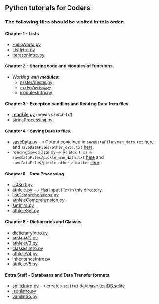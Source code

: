 ## Python tutorials for Coders:
### The following files should be visited in this order:

#### Chapter 1 - Lists
- [HelloWorld.py](HelloWorld.py)
- [ListIntro.py](ListIntro.py)
- [iterationIntro.py](iterationIntro.py)

#### Chapter 2 - Sharing code and Modules of Functions. 
- _Working with **modules**_:
    - [nester/nester.py](nester/nester.py)
    - [nester/setup.py](nester/setup.py)
    - [modulesIntro.py](modulesIntro.py)
    
#### Chapter 3 - Exception handling and Reading Data from files.
- [readFile.py](readFile.py) (needs _sketch.txt_)
- [stringProcessing.py](stringProcessing.py)

#### Chapter 4 - Saving Data to files. 
- [saveData.py](saveData.py) --> Output contained in `saveDataFiles/man_data.txt` [here](saveDataFiles/man_data.txt) and `saveDataFiles/other_data.txt` [here](saveDataFiles/other_data.txt). 
- [readingSavedData.py](readingSavedData.py)--> Related files in `saveDataFiles/pickle_man_data.txt` [here](saveDataFiles/pickle_man_data.txt) and `saveDataFiles/pickle_other_data.txt` [here](saveDataFiles/pickle_other_data.txt). 

#### Chapter 5 - Data Processing
- [listSort.py](listSort.py)
- [athlete.py](athlete.py) --> Has input files in [this](athleteTraining/) directory. 
- [listComprehensions.py](listComprehensions.py)
- [athleteComprehension.py](athleteComprehension.py)
- [setIntro.py](setIntro.py)
- [athleteSet.py](athleteSet.py)

#### Chapter 6 - Dictionaries and Classes
- [dictionaryIntro.py](dictionaryIntro.py)
- [athleteV2.py](athleteV2.py)
- [athleteV3.py](athleteV3.py)
- [classesIntro.py](classesIntro.py)
- [athleteV4.py](athleteV4.py)
- [inheritanceIntro.py](inheritanceIntro.py)
- [athleteV5.py](athleteV5.py)

#### Extra Stuff - Databases and Data Transfer formats 
- [sqliteIntro.py](sqliteIntro.py) --> creates `sqlite3` database [testDB.sqlite](dataStores/testDB.sqlite)
- [jsonIntro.py](jsonIntro.py)
- [yamlIntro.py](yamlIntro.py)
